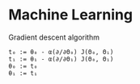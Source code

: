﻿# Machine Learning

Gradient descent algorithm

    t₀ := θ₀ - α(∂/∂Θ₀) J(Θ₀, Θ₁)
    t₁ := θ₁ - α(∂/∂Θ₁) J(Θ₀, Θ₁)
    θ₀ := t₀
    θ₁ := t₁
